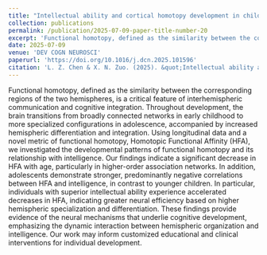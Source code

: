 ```yaml
---
title: "Intellectual ability and cortical homotopy development in children and adolescents"
collection: publications
permalink: /publication/2025-07-09-paper-title-number-20
excerpt: 'Functional homotopy, defined as the similarity between the corresponding regions of the two hemispheres, is a critical feature of interhemispheric communication and cognitive integration. Throughout development, the brain transitions from broadly connected networks in early childhood to more specialized configurations in adolescence, accompanied by increased hemispheric differentiation and integration. Using longitudinal data and a novel metric of functional homotopy, Homotopic Functional Affinity (HFA), we investigated the developmental patterns of functional homotopy and its relationship with intelligence. Our findings indicate a significant decrease in HFA with age, particularly in higher-order association networks. In addition, adolescents demonstrate stronger, predominantly negative correlations between HFA and intelligence, in contrast to younger children. In particular, individuals with superior intellectual ability experience accelerated decreases in HFA, indicating greater neural efficiency based on higher hemispheric specialization and differentiation. These findings provide evidence of the neural mechanisms that underlie cognitive development, emphasizing the dynamic interaction between hemispheric organization and intelligence. Our work may inform customized educational and clinical interventions for individual development. '
date: 2025-07-09
venue: 'DEV COGN NEUROSCI'
paperurl: 'https://doi.org/10.1016/j.dcn.2025.101596'
citation: 'L. Z. Chen & X. N. Zuo. (2025). &quot;Intellectual ability and cortical homotopy development in children and adolescents.&quot; <i>Developmental Cognitive Neuroscence</i>, 75:101596.'
---
```

Functional homotopy, defined as the similarity between the corresponding regions of the two hemispheres, is a critical feature of interhemispheric communication and cognitive integration. Throughout development, the brain transitions from broadly connected networks in early childhood to more specialized configurations in adolescence, accompanied by increased hemispheric differentiation and integration. Using longitudinal data and a novel metric of functional homotopy, Homotopic Functional Affinity (HFA), we investigated the developmental patterns of functional homotopy and its relationship with intelligence. Our findings indicate a significant decrease in HFA with age, particularly in higher-order association networks. In addition, adolescents demonstrate stronger, predominantly negative correlations between HFA and intelligence, in contrast to younger children. In particular, individuals with superior intellectual ability experience accelerated decreases in HFA, indicating greater neural efficiency based on higher hemispheric specialization and differentiation. These findings provide evidence of the neural mechanisms that underlie cognitive development, emphasizing the dynamic interaction between hemispheric organization and intelligence. Our work may inform customized educational and clinical interventions for individual development.

